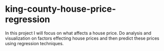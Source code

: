 # king-county-house-price-regression
In this project I will focus on what affects a house price. Do analysis and visualization on factors effecting house prices and then predict these prices using regression techniques.
